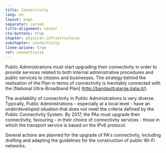 ```yaml
---
title: Connectivity
lang: en
layout: page
separator: curved
title-alignment: center
cta-buttons: true
chapter: physical-infrastructures
subchapter: connectivity
linee-azione: true
ref: connettivita
---
```

Public Administrations must start upgrading their connectivity in order to provide services related to both internal administrative procedures and public services to citizens and businesses. The strategy behind the realisation of the Plan in terms of connectivity is inevitably connected with the [National Ultra-Broadband Plan] (http://bandaultralarga.italia.it/).

The availability of connectivity in Public Administrations is very diverse. Typically, Public Administrations - especially at a local level - have an underdeveloped situation that does not meet the criteria defined by the Public Connectivity System. By 2017, the PAs must upgrade their connectivity, favouring - in their choice of connectivity services - those in which the transport service is based on the IPv6 protocol.

Several actions are planned for the upgrade of PA's connectivity, including drafting and adapting the guidelines for the construction of public Wi-Fi networks.
